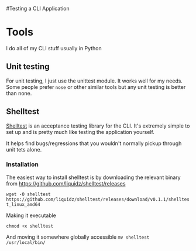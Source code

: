 #Testing a CLI Application



# Tools

I do all of my CLI stuff usually in Python

## Unit testing

For unit testing, I just use the unittest module. It works well for my needs.
Some people prefer `nose` or other similar tools but any unit testing is better than none.

## Shelltest

[Shelltest]() is an acceptance testing library for the CLI.
It's extremely simple to set up and is pretty much like testing the application yourself.

It helps find bugs/regressions that you wouldn't normally pickup through unit tets alone.

### Installation

The easiest way to install shelltest is by downloading the relevant
binary from https://github.com/liquidz/shelltest/releases

`wget -O shelltest https://github.com/liquidz/shelltest/releases/download/v0.1.1/shelltest_linux_amd64`

Making it executable

`chmod +x shelltest`

And moving it somewhere globally accessible
`mv shelltest /usr/local/bin/`


